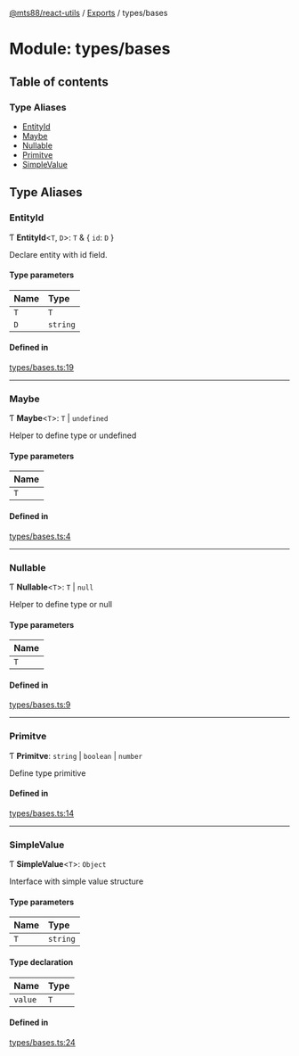 [@mts88/react-utils](../README.md) / [Exports](../modules.md) / types/bases

# Module: types/bases

## Table of contents

### Type Aliases

- [EntityId](types_bases.md#entityid)
- [Maybe](types_bases.md#maybe)
- [Nullable](types_bases.md#nullable)
- [Primitve](types_bases.md#primitve)
- [SimpleValue](types_bases.md#simplevalue)

## Type Aliases

### EntityId

Ƭ **EntityId**<`T`, `D`\>: `T` & { `id`: `D`  }

Declare entity with id field.

#### Type parameters

| Name | Type |
| :------ | :------ |
| `T` | `T` |
| `D` | `string` |

#### Defined in

[types/bases.ts:19](https://github.com/mts88/react-utils/blob/748ec10/lib/types/bases.ts#L19)

___

### Maybe

Ƭ **Maybe**<`T`\>: `T` \| `undefined`

Helper to define type or undefined

#### Type parameters

| Name |
| :------ |
| `T` |

#### Defined in

[types/bases.ts:4](https://github.com/mts88/react-utils/blob/748ec10/lib/types/bases.ts#L4)

___

### Nullable

Ƭ **Nullable**<`T`\>: `T` \| ``null``

Helper to define type or null

#### Type parameters

| Name |
| :------ |
| `T` |

#### Defined in

[types/bases.ts:9](https://github.com/mts88/react-utils/blob/748ec10/lib/types/bases.ts#L9)

___

### Primitve

Ƭ **Primitve**: `string` \| `boolean` \| `number`

Define type primitive

#### Defined in

[types/bases.ts:14](https://github.com/mts88/react-utils/blob/748ec10/lib/types/bases.ts#L14)

___

### SimpleValue

Ƭ **SimpleValue**<`T`\>: `Object`

Interface with simple value structure

#### Type parameters

| Name | Type |
| :------ | :------ |
| `T` | `string` |

#### Type declaration

| Name | Type |
| :------ | :------ |
| `value` | `T` |

#### Defined in

[types/bases.ts:24](https://github.com/mts88/react-utils/blob/748ec10/lib/types/bases.ts#L24)
